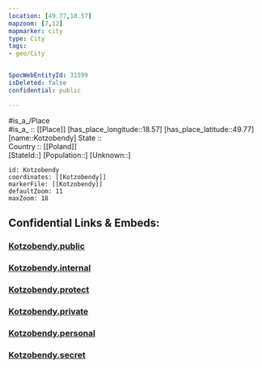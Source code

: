 ```yaml
---
location: [49.77,18.57] 
mapzoom: [7,12] 
mapmarker: city 
type: City
tags:
- geo/City


SpocWebEntityId: 31599
isDeleted: false
confidential: public

---
```

#is_a_/Place  
#is_a_ :: [[Place]] 
[has_place_longitude::18.57] 
[has_place_latitude::49.77] 
[name::Kotzobendy] 
State ::  
Country :: [[Poland]]  
[StateId::] 
[Population::] 
[Unknown::] 


```leaflet
id: Kotzobendy
coordinates: [[Kotzobendy]] 
markerFile: [[Kotzobendy]] 
defaultZoom: 11 
maxZoom: 18
```


## Confidential Links & Embeds: 

### [Kotzobendy.public](/_public/\Earth\Continent\Europe\Europe~Central\Czech_Republic\regions~Czech_Republic\Moravskoslezský\CityKotzobendy.public.md) 

### [Kotzobendy.internal](/_internal/\Earth\Continent\Europe\Europe~Central\Czech_Republic\regions~Czech_Republic\Moravskoslezský\CityKotzobendy.internal.md) 

### [Kotzobendy.protect](/_protect/\Earth\Continent\Europe\Europe~Central\Czech_Republic\regions~Czech_Republic\Moravskoslezský\CityKotzobendy.protect.md) 

### [Kotzobendy.private](/_private/\Earth\Continent\Europe\Europe~Central\Czech_Republic\regions~Czech_Republic\Moravskoslezský\CityKotzobendy.private.md) 

### [Kotzobendy.personal](/_personal/\Earth\Continent\Europe\Europe~Central\Czech_Republic\regions~Czech_Republic\Moravskoslezský\CityKotzobendy.personal.md) 

### [Kotzobendy.secret](/_secret/\Earth\Continent\Europe\Europe~Central\Czech_Republic\regions~Czech_Republic\Moravskoslezský\CityKotzobendy.secret.md)

